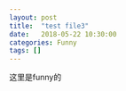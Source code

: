 ```yaml
---
layout: post
title:  "test file3"
date:   2018-05-22 10:30:00
categories: Funny
tags: []
---
```

这里是funny的
<!-- more -->